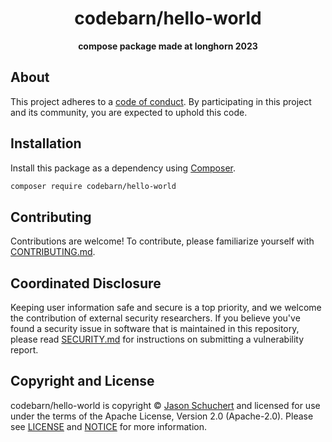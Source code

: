 <h1 align="center">codebarn/hello-world</h1>

<p align="center">
    <strong>compose package made at longhorn 2023</strong>
</p>

<!--
TODO: Make sure the following URLs are correct and working for your project.
      Then, remove these comments to display the badges, giving users a quick
      overview of your package.

<p align="center">
    <a href="https://github.com/shoeheart/hello-world"><img src="https://img.shields.io/badge/source-codebarn/hello--world-blue.svg?style=flat-square" alt="Source Code"></a>
    <a href="https://packagist.org/packages/codebarn/hello-world"><img src="https://img.shields.io/packagist/v/codebarn/hello-world.svg?style=flat-square&label=release" alt="Download Package"></a>
    <a href="https://php.net"><img src="https://img.shields.io/packagist/php-v/codebarn/hello-world.svg?style=flat-square&colorB=%238892BF" alt="PHP Programming Language"></a>
    <a href="https://github.com/shoeheart/hello-world/blob/main/LICENSE"><img src="https://img.shields.io/packagist/l/codebarn/hello-world.svg?style=flat-square&colorB=darkcyan" alt="Read License"></a>
    <a href="https://github.com/shoeheart/hello-world/actions/workflows/continuous-integration.yml"><img src="https://img.shields.io/github/actions/workflow/status/shoeheart/hello-world/continuous-integration.yml?branch=main&style=flat-square&logo=github" alt="Build Status"></a>
    <a href="https://codecov.io/gh/shoeheart/hello-world"><img src="https://img.shields.io/codecov/c/gh/shoeheart/hello-world?label=codecov&logo=codecov&style=flat-square" alt="Codecov Code Coverage"></a>
    <a href="https://shepherd.dev/github/shoeheart/hello-world"><img src="https://img.shields.io/endpoint?style=flat-square&url=https%3A%2F%2Fshepherd.dev%2Fgithub%2Fshoeheart%2Fhello-world%2Fcoverage" alt="Psalm Type Coverage"></a>
</p>
-->


## About

<!--
TODO: Use this space to provide more details about your package. Try to be
      concise. This is the introduction to your package. Let others know what
      your package does and how it can help them build applications.
-->


This project adheres to a [code of conduct](CODE_OF_CONDUCT.md).
By participating in this project and its community, you are expected to
uphold this code.


## Installation

Install this package as a dependency using [Composer](https://getcomposer.org).

``` bash
composer require codebarn/hello-world
```

<!--
## Usage

Provide a brief description or short example of how to use this library.
If you need to provide more detailed examples, use the `docs/` directory
and provide a link here to the documentation.

``` php
use Codebarn\HelloWorld\HelloWorld

$example = new HelloWorld
echo $example->greet('fellow human');
```
-->


## Contributing

Contributions are welcome! To contribute, please familiarize yourself with
[CONTRIBUTING.md](CONTRIBUTING.md).

## Coordinated Disclosure

Keeping user information safe and secure is a top priority, and we welcome the
contribution of external security researchers. If you believe you've found a
security issue in software that is maintained in this repository, please read
[SECURITY.md](SECURITY.md) for instructions on submitting a vulnerability report.






## Copyright and License

codebarn/hello-world is copyright © [Jason Schuchert](https://codebarn.com)
and licensed for use under the terms of the
Apache License, Version 2.0 (Apache-2.0). Please see [LICENSE](LICENSE) and
[NOTICE](NOTICE) for more information.


